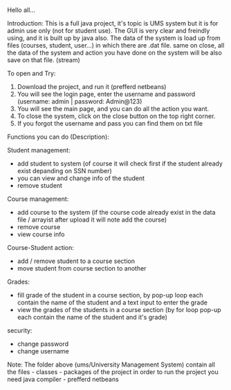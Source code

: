 Hello all...

Introduction:
This is a full java project, it's topic is UMS system but it is for admin use only (not for student use).
The GUI is very clear and freindly using, and it is built up by java also.
The data of the system is load up from files (courses, student, user...) in which there are .dat file.
same on close, all the data of the system and action you have done on the system will be also save on that file. (stream)

To open and Try:
1. Download the project, and run it (prefferd netbeans)
2. You will see the login page, enter the username and password (username: admin | password: Admin@123)
3. You will see the main page, and you can do all the action you want.
4. To close the system, click on the close button on the top right corner.
5. If you forgot the username and pass you can find them on txt file



Functions you can do (Description): 

Student management:
- add student to system (of course it will check first if the student already exist depanding on SSN number)
- you can view and change info of the student
- remove student

Course management:
- add course to the system (if the course code already exist in the data file / arrayist after upload it will note add the course)
- remove course
- view course info

Course-Student action:
- add / remove student to a course section
- move student from course section to another

Grades:
- fill grade of the student in a course section, by pop-up loop each contain the name of the student and a text input to enter the grade
- view the grades of the students in a course section (by for loop pop-up each contain the name of the student and it's grade)

security:
- change password 
- change username

Note:
The folder above (ums/University Management System) contain all the files - classes - packages of the project
in order to run the project you need java compiler - prefferd netbeans
